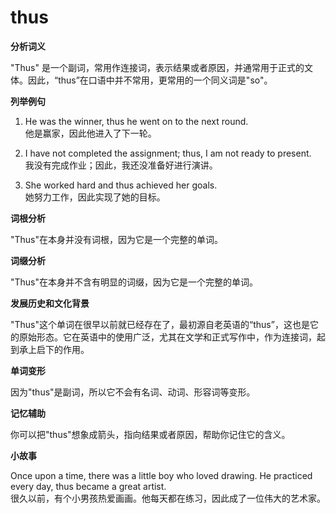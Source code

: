 # thus

**分析词义**

  

"Thus" 是一个副词，常用作连接词，表示结果或者原因，并通常用于正式的文体。因此，“thus”在口语中并不常用，更常用的一个同义词是"so"。

  

**列举例句**

  

1.  He was the winner, thus he went on to the next round.  
    他是赢家，因此他进入了下一轮。
    
      
    
2.  I have not completed the assignment; thus, I am not ready to present.  
    我没有完成作业；因此，我还没准备好进行演讲。
    
      
    
3.  She worked hard and thus achieved her goals.  
    她努力工作，因此实现了她的目标。
    
      
    

  

**词根分析**

  

"Thus"在本身并没有词根，因为它是一个完整的单词。

  

**词缀分析**

  

"Thus"在本身并不含有明显的词缀，因为它是一个完整的单词。

  

**发展历史和文化背景**

  

"Thus"这个单词在很早以前就已经存在了，最初源自老英语的“thus”，这也是它的原始形态。它在英语中的使用广泛，尤其在文学和正式写作中，作为连接词，起到承上启下的作用。

  

**单词变形**

  

因为"thus"是副词，所以它不会有名词、动词、形容词等变形。

  

**记忆辅助**

  

你可以把"thus"想象成箭头，指向结果或者原因，帮助你记住它的含义。

  

**小故事**

  

Once upon a time, there was a little boy who loved drawing. He practiced every day, thus became a great artist.  
很久以前，有个小男孩热爱画画。他每天都在练习，因此成了一位伟大的艺术家。
